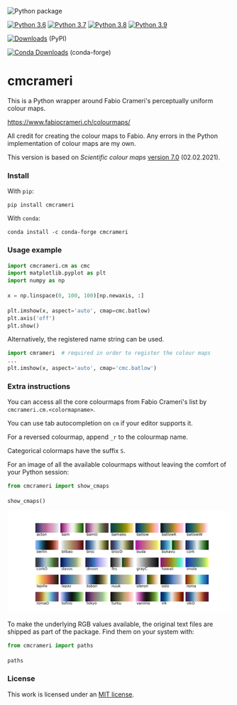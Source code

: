 ![Python package](https://github.com/callumrollo/cmcrameri/workflows/Python%20package/badge.svg)

[![Python 3.6](https://img.shields.io/badge/python-3.6-blue.svg)]()
[![Python 3.7](https://img.shields.io/badge/python-3.7-blue.svg)]()
[![Python 3.8](https://img.shields.io/badge/python-3.8-blue.svg)]()
[![Python 3.9](https://img.shields.io/badge/python-3.9-blue.svg)]()

[![Downloads](https://pepy.tech/badge/cmcrameri)](https://pepy.tech/project/cmcrameri)     (PyPI)

[![Conda Downloads](https://img.shields.io/conda/dn/conda-forge/cmcrameri.svg)](https://anaconda.org/conda-forge/cmcrameri) (conda-forge)

# cmcrameri

This is a Python wrapper around Fabio Crameri's perceptually uniform colour maps.

<https://www.fabiocrameri.ch/colourmaps/>

All credit for creating the colour maps to Fabio.
Any errors in the Python implementation of colour maps are my own.

This version is based on *Scientific colour maps* [version 7.0](https://zenodo.org/record/4491293) (02.02.2021).

### Install

With `pip`:
```
pip install cmcrameri
```

With `conda`:
```
conda install -c conda-forge cmcrameri
```

### Usage example

```python
import cmcrameri.cm as cmc
import matplotlib.pyplot as plt
import numpy as np

x = np.linspace(0, 100, 100)[np.newaxis, :]  

plt.imshow(x, aspect='auto', cmap=cmc.batlow)
plt.axis('off')
plt.show()
```
Alternatively, the registered name string can be used.
```python
import cmrameri  # required in order to register the colour maps
...
plt.imshow(x, aspect='auto', cmap='cmc.batlow')
```

### Extra instructions

You can access all the core colourmaps from Fabio Crameri's list by `cmcrameri.cm.<colormapname>`.

You can use tab autocompletion on `cm` if your editor supports it.

For a reversed colourmap, append `_r` to the colourmap name.

Categorical colormaps have the suffix `S`.

For an image of all the available colourmaps without leaving the comfort of your Python session:
```python
from cmcrameri import show_cmaps

show_cmaps()
```
![Figure demonstrating colour maps](cmcrameri/colormaps.png)

To make the underlying RGB values available, the original text files are shipped as part of the package.
Find them on your system with:
```python
from cmcrameri import paths

paths
```

### License
This work is licensed under an [MIT license](https://mit-license.org/).
